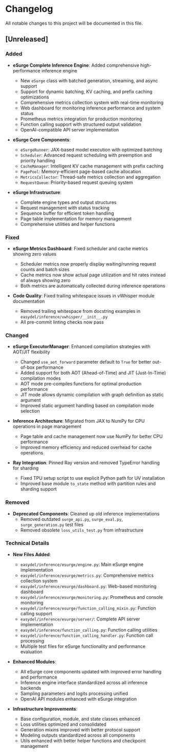 # Changelog

All notable changes to this project will be documented in this file.

## [Unreleased]

### Added

- **eSurge Complete Inference Engine**: Added comprehensive high-performance inference engine
  - New `eSurge` class with batched generation, streaming, and async support
  - Support for dynamic batching, KV caching, and prefix caching optimizations
  - Comprehensive metrics collection system with real-time monitoring
  - Web dashboard for monitoring inference performance and system status
  - Prometheus metrics integration for production monitoring
  - Function calling support with structured output validation
  - OpenAI-compatible API server implementation

- **eSurge Core Components**:
  - `eSurgeRunner`: JAX-based model execution with optimized batching
  - `Scheduler`: Advanced request scheduling with preemption and priority handling
  - `CacheManager`: Intelligent KV cache management with prefix caching
  - `PagePool`: Memory-efficient page-based cache allocation
  - `MetricsCollector`: Thread-safe metrics collection and aggregation
  - `RequestQueue`: Priority-based request queuing system

- **eSurge Infrastructure**:
  - Complete engine types and output structures
  - Request management with status tracking
  - Sequence buffer for efficient token handling
  - Page table implementation for memory management
  - Comprehensive utilities and helper functions

### Fixed

- **eSurge Metrics Dashboard**: Fixed scheduler and cache metrics showing zero values
  - Scheduler metrics now properly display waiting/running request counts and batch sizes
  - Cache metrics now show actual page utilization and hit rates instead of always showing zero
  - Both metrics are automatically collected during inference operations

- **Code Quality**: Fixed trailing whitespace issues in vWhisper module documentation
  - Removed trailing whitespace from docstring examples in `easydel/inference/vwhisper/__init__.py`
  - All pre-commit linting checks now pass

### Changed

- **eSurge ExecutorManager**: Enhanced compilation strategies with AOT/JIT flexibility
  - Changed `use_aot_forward` parameter default to `True` for better out-of-box performance
  - Added support for both AOT (Ahead-of-Time) and JIT (Just-In-Time) compilation modes
  - AOT mode pre-compiles functions for optimal production performance
  - JIT mode allows dynamic compilation with graph definition as static argument
  - Improved static argument handling based on compilation mode selection

- **Inference Architecture**: Migrated from JAX to NumPy for CPU operations in page management
  - Page table and cache management now use NumPy for better CPU performance
  - Improved memory efficiency and reduced overhead for cache operations

- **Ray Integration**: Pinned Ray version and removed TypeError handling for sharding
  - Fixed TPU setup script to use explicit Python path for UV installation
  - Improved base module `to_state` method with partition rules and sharding support

### Removed

- **Deprecated Components**: Cleaned up old inference implementations
  - Removed outdated `surge_api.py`, `surge_eval.py`, `surge_generation.py` test files
  - Removed obsolete `loss_utils_test.py` from infrastructure

### Technical Details

- **New Files Added**:
  - `easydel/inference/esurge/engine.py`: Main eSurge engine implementation
  - `easydel/inference/esurge/metrics.py`: Comprehensive metrics collection system
  - `easydel/inference/esurge/dashboard.py`: Web-based monitoring dashboard
  - `easydel/inference/esurge/monitoring.py`: Prometheus and console monitoring
  - `easydel/inference/esurge/function_calling_mixin.py`: Function calling support
  - `easydel/inference/esurge/server/`: Complete API server implementation
  - `easydel/inference/function_calling.py`: Function calling utilities
  - `easydel/inference/function_calling_handler.py`: Function call processing
  - Multiple test files for eSurge functionality and performance evaluation

- **Enhanced Modules**:
  - All eSurge core components updated with improved error handling and performance
  - Inference engine interface standardized across all inference backends
  - Sampling parameters and logits processing unified
  - OpenAI API modules enhanced with eSurge integration

- **Infrastructure Improvements**:
  - Base configuration, module, and state classes enhanced
  - Loss utilities optimized and consolidated
  - Generation mixins improved with better protocol support
  - Modeling outputs standardized across all components
  - Utils enhanced with better helper functions and checkpoint management
